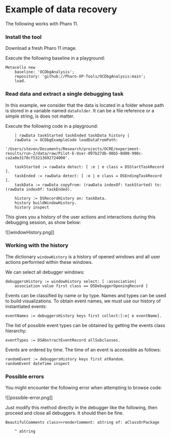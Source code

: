 # Example of data recovery

The following works with Pharo 11.

### Install the tool
Download a fresh Pharo 11 image.

Execute the following baseline in a playground:
```Smalltalk
Metacello new
    baseline: 'OCDbgAnalysis';
    repository: 'github://Pharo-XP-Tools/OCDbgAnalysis:main';
    load.
```
    

### Read data and extract a single debugging task

In this example, we consider that the data is located in a folder whose path is stored in a variable named `dataFolder`. It can be a file reference or a simple string, is does not matter.

Execute the following code in a playground:
```Smalltalk
	| rawData taskStarted taskEnded taskData history |
	rawData := OCDbgExampleCode loadDataFromPath:
		           '/Users/steven/Documents/Research/projects/OCRE/experiment-results/run-2/data/raw/Pilot-E-User-097b27db-98b5-0d00-998c-ca2a0e3170cf53213692724000'.

	taskStarted := rawData detect: [ :e | e class = DSStartTaskRecord ].
	taskEnded := rawData detect: [ :e | e class = DSEndingTaskRecord ].
	taskData := rawData copyFrom: (rawData indexOf: taskStarted) to: (rawData indexOf: taskEnded).

	history := DSRecordHistory on: taskData.
	history buildWindowHistory.
	history inspect
```

This gives you a history of the user actions and interactions during this debugging session, as show below:

![[windowHistory.png]]

### Working with the history
The dictionary `windowHistory` is a history of opened windows and all user actions performed within these windows.

We can select all debugger windows:
```Smalltalk
debuggersHistory := windowHistory select: [ :association| 
	association value first class == DSDebuggerOpeningRecord ]
```

Events can be classified by name or by type. Names and types can be used to build visualizations. To obtain event names, we must use our history of instantiated events:
```Smalltalk
eventNames := debuggersHistory keys first collect:[:e| e eventName].
```

The list of possible event types can be obtained by getting the events class hierarchy:
```Smalltalk
eventTypes := DSAbstractEventRecord allSubclasses.
```

Events are ordered by time. The time of an event is accessible as follows:
```Smalltalk
randomEvent := debuggersHistory keys first atRandom.
randomEvent dateTime inspect
```

### Possible errors
You might encounter the following error when attempting to browse code:

![[possible-error.png]]


Just modify this method directly in the debugger like the following, then proceed and close all debuggers. It should then be fine.
```Smalltalk
BeautifulComments class>>renderComment: aString of: aClassOrPackage 
	
	^ aString
```
